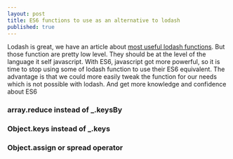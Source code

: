```yaml
---
layout: post
title: ES6 functions to use as an alternative to lodash
published: true
---
```


Lodash is great, we have an article about [most useful lodash functions](http://dev.sebastienlucas.com/lodash-best-of/). But those function are pretty low level. They should be at the level of the language it self javascript. With ES6, javascript got more powerful, so it is time to stop using some of lodash function to use their ES6 equivalent. The advantage is that we could more easily tweak the function for our needs which is not possible with lodash. And get more knowledge and confidence about ES6

### array.reduce instead of _.keysBy

<script src="https://gist.github.com/sinsunsan/4b733d2e03fb77c6bb8cea160fbb8ef7.js"></script>


### Object.keys instead of _.keys

<script src="https://gist.github.com/sinsunsan/39c3573696e953fe075c317a77590c5a"></script>


### Object.assign or spread operator

<script src="https://gist.github.com/sinsunsan/4152a5c0fc6058fd876585792b611c3f.js"></script>